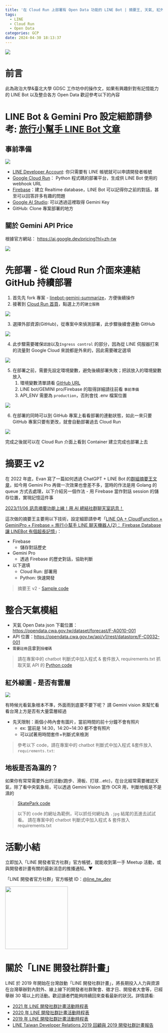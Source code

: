 ```yaml
---
title: '在 Cloud Run 上部署有 Open Data 功能的 LINE Bot | 摘要王, 天氣, 紅外線'
tags:
  - LINE
  - Cloud Run
  - Open Data
categories: GCP
date: 2024-04-30 18:13:37
---
```



![](https://nijialin.com/images/common.jpeg)

# 前言

此為政治大學&臺北大學 GDSC 工作坊中的操作文，如果有興趣針對有記憶能力的 LINE Bot 以及整合各方 Open Data 歡迎參考以下的內容

<!-- more -->

# LINE Bot & Gemini Pro 設定細節請參考: [旅行小幫手 LINE Bot 文章](https://www.evanlin.com/linebot-cloudfunc-firebase-gemini-workshop/)

## 事前準備

![](https://nijialin.com/images/2024/gemini-workshop/image-20240410165104899.png)

- [LINE Developer Account](https://developers.line.biz/en/): 你只需要有 LINE 帳號就可以申請開發者帳號
- [Google Cloud Run](https://cloud.google.com/run?hl=zh-TW)： Python 程式碼的部署平台，生成供 LINE Bot 使用的 webhook URL
- [Firebase](https://firebase.google.com/)：建立 Realtime database，LINE Bot 可以記得你之前的對話，甚至可以回答許多有趣的問題
- [Google AI Studio](https://aistudio.google.com/app/prompts/new_chat): 可以透過這裡取得 Gemini Key
- GitHub: Clone 專案部署的地方

## 關於 Gemini API Price

根據官方網站： https://ai.google.dev/pricing?hl=zh-tw

![](https://nijialin.com/images/2024/gemini-workshop/image-20240412195805278.png)

# 先部署 - 從 Cloud Run 介面來連結 GitHub 持續部署

1. 首先先 fork 專案 - [linebot-gemini-summarize](https://github.com/louis70109/linebot-gemini-summarize)，方便後續操作
2. 接著到 [Cloud Run 首頁](https://console.cloud.google.com/run?referrer=search&hl=zh-tw)，點選上方的`建立服務`

![](https://nijialin.com/images/2024/gemini-workshop/select.jpeg)

3. 選擇外部資源(GitHub)，從專案中來偵測部署，此步驟後續會連動 GitHub

![](https://nijialin.com/images/2024/gemini-workshop/detail.jpeg)

4. 此步驟需要確保`認證`以及`Ingress control` 的部分，因為從 LINE 伺服器打來的流量對 Google Cloud 來說都是外來的，因此需要確定選項

![](https://nijialin.com/images/2024/gemini-workshop/env_setting.png)

5. 在部署之前，需要先設定環境變數，避免後續部署失敗；把該放入的環境變數放入
   1. 環境變數清單請看 [GitHub URL](https://github.com/louis70109/linebot-gemini-summarize/blob/main/.env.sample)
   2. LINE bot/GEMINI pro/Firebase 的取得詳細請往前看 `事前準備`
   3. API_ENV 需要為 `production`，否則會找 .env 檔案位置

![](https://nijialin.com/images/2024/gemini-workshop/github_ci.jpeg)

6. 在部署的同時可以到 GitHub 專案上看看部署的連動狀態，如此一來只要 GitHub 專案只要有更改，就會自動部署過去 Cloud Run

![](https://nijialin.com/images/2024/gemini-workshop/complete.jpeg)

完成之後就可以在 Cloud Run 介面上看到 Container 建立完成也部署上去


# 摘要王 v2

在 2022 年底，Evan 寫了一篇如何透過 ChatGPT + LINE Bot 的[群組摘要王文章](https://engineering.linecorp.com/zh-hant/blog/linebot-chatgpt)，如今用 Gemini Pro 再做一次效果也會差不多，當時的作法是用 Golang 的 queue 方式去處理，以下介紹另一個作法 - 用 Firebase 當作對話 session 的儲存位置，實現記憶這件事

[2023/11/06 訊息摘要功能上線！用 AI 總結社群聊天室訊息！](https://line-tw-official.weblog.to/archives/25515573.html)

這次做的摘要王主要用以下技術，設定細節請參考「[LINE OA + CloudFunction + GeminiPro + Firebase = 旅行小幫手 LINE 聊天機器人(2)： Firebase Database 讓 LINEBot 有個超長記憶](https://www.evanlin.com/linebot-cloudfunc-firebase-gemini-workshop2/)」：

- Firebase
  - 儲存對話歷史
- Gemini Pro
  - 透過 Firebase 的歷史對話，協助判斷
- 以下選填
  - Cloud Run: 部署用
  - Python: 快速開發

> 摘要王 v2 - [Sample code](https://github.com/louis70109/linebot-gemini-summarize/tree/main)

# 整合天氣模組

- 天氣 Open Data json 下載位置：https://opendata.cwa.gov.tw/dataset/forecast/F-A0010-001
- API 位置：https://opendata.cwa.gov.tw/api/v1/rest/datastore/F-C0032-001
- `需要註冊`且拿到`授權碼`

> 請在專案中的 chatbot 判斷式中加入程式 & 套件放入 requirements.txt
> 抓取天氣 API 的 [Python code](https://github.com/louis70109/skatepark-CCTV-line/blob/main/utils/weather.py#L7)

## 紅外線圖 - 是否有雲層

![](https://nijialin.com/images/2024/gemini-workshop/cloud-on-taiwan.png)

有時候光看氣象根本不準，外面雨到底要不要下呢？ 請 Gemini vision 來幫忙看看台灣上方是否有大量雲層經過

- 先天限制：兩個小時內會有圖片，當前時間的前十分鐘不會有照片
  - ex: 當前是 14:30，14:20~14:30 都不會有照片
  - 可以試著用時間套件+判斷式來檢測

> 參考以下 code，請在專案中的 chatbot 判斷式中加入程式 &套件放入 `requirements.txt`:

<script src="https://gist.github.com/louis70109/696d064f3d40a676d6326e921c20843e.js"></script>

## 地板是否為濕的？

如果你有常常需要外出的活動(跑步、滑板、打球...etc)，在台北經常需要確認天氣，除了看中央氣象局，可以透過 Gemini Vision 當作 OCR 用，判斷地板是不是濕的

> [SkatePark code](https://github.com/louis70109/skatepark-CCTV-line/blob/main/utils/common.py#L30)

> 以下的 code 的網址為範例，可以抓任何網址為 `.jpg` 結尾的丟進去試試看。
> 請在專案中的 chatbot 判斷式中加入程式 & 套件放入 requirements.txt

<script src="https://gist.github.com/louis70109/1c8f104eae54a3bcb23aad2347211064.js"></script>

# 活動小結

立即加入「LINE 開發者官方社群」官方帳號，就能收到第一手 Meetup 活動，或與開發者計畫有關的最新消息的推播通知。▼

「LINE 開發者官方社群」官方帳號 ID：[@line_tw_dev](https://qr-official.line.me/gs/M_908lugfe_BW.png)

<img src="https://qr-official.line.me/gs/M_908lugfe_BW.png" width="200" height="200">

# 關於「LINE 開發社群計畫」

LINE 於 2019 年開始在台灣啟動「LINE 開發社群計畫」，將長期投入人力與資源在台灣舉辦對內對外、線上線下的開發者社群聚會、徵才日、開發者大會等，已經舉辦 30 場以上的活動。歡迎讀者們能夠持續回來查看最新的狀況。詳情請看:

- [2021 年 LINE 開發社群計畫活動時程表](https://engineering.linecorp.com/zh-hant/blog/2021-line-tw-devrel/)
- [2020 年 LINE 開發社群計畫活動時程表](https://engineering.linecorp.com/zh-hant/blog/2020-line-tw-devrel/)
- [2019 年 LINE 開發社群計畫活動時程表](https://engineering.linecorp.com/zh-hant/blog/line-taiwan-developer-relations-2019-plan/)
- [LINE Taiwan Developer Relations 2019 回顧與 2019 開發社群計畫報告](https://engineering.linecorp.com/zh-hant/blog/line-taiwan-developer-relations-2019/)

<style>
  section.compact {
    font-size: 150%  
  }
  img[alt~="center"] {
    display: block;
    margin: 0 auto;
  }
</style>

